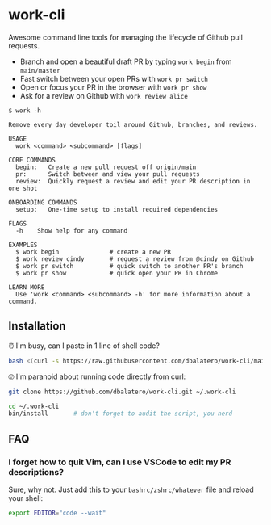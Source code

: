 # work-cli

Awesome command line tools for managing the lifecycle of Github pull requests.

* Branch and open a beautiful draft PR by typing `work begin` from `main/master`
* Fast switch between your open PRs with `work pr switch`
* Open or focus your PR in the browser with `work pr show`
* Ask for a review on Github with `work review alice`

```
$ work -h

Remove every day developer toil around Github, branches, and reviews.

USAGE
  work <command> <subcommand> [flags]

CORE COMMANDS
  begin:   Create a new pull request off origin/main
  pr:      Switch between and view your pull requests
  review:  Quickly request a review and edit your PR description in one shot

ONBOARDING COMMANDS
  setup:   One-time setup to install required dependencies

FLAGS
  -h    Show help for any command

EXAMPLES
  $ work begin              # create a new PR
  $ work review cindy       # request a review from @cindy on Github
  $ work pr switch          # quick switch to another PR's branch
  $ work pr show            # quick open your PR in Chrome

LEARN MORE
  Use 'work <command> <subcommand> -h' for more information about a command.
```

## Installation

⏰ I'm busy, can I paste in 1 line of shell code?

```bash
bash <(curl -s https://raw.githubusercontent.com/dbalatero/work-cli/main/bin/install)
```

🤓 I'm paranoid about running code directly from curl:

```bash
git clone https://github.com/dbalatero/work-cli.git ~/.work-cli

cd ~/.work-cli
bin/install       # don't forget to audit the script, you nerd
```

## FAQ

### I forget how to quit Vim, can I use VSCode to edit my PR descriptions?

Sure, why not. Just add this to your `bashrc/zshrc/whatever` file and reload
your shell:

```bash
export EDITOR="code --wait"
```
